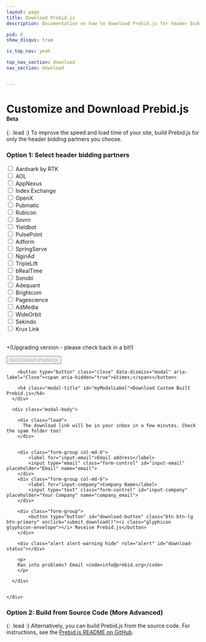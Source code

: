 ```yaml
---
layout: page
title: Download Prebid.js
description: Documentation on how to download Prebid.js for header bidding.

pid: 0
show_disqus: true

is_top_nav: yeah

top_nav_section: download
nav_section: download


---
```


<script src="https://cdn.firebase.com/js/client/2.4.2/firebase.js"></script>

<script>
function submit_download() {
    var form_data = get_form_data();

    var alertStatus = $('#download-status');

    if (!(form_data['email'] && form_data['company'])) {
      alertStatus.html('Email and Company fields are required.');
      alertStatus.removeClass('hide');
      return;
    }
    alertStatus.addClass('hide');

    $('#download-button').html('<i class="glyphicon glyphicon-send"></i> Sending Request...').addClass('disabled');
    $.ajax({
        type: "POST",
        url: "http://client-test.devnxs.net/prebid",
        //dataType: 'json',
        data: form_data
    })
    .done(function() {
      var buttn = $('#download-button');
      //buttn.addClass('btn-success');
      buttn.html('<i class="glyphicon glyphicon-ok"></i> Email Sent!');
      console.log('Succeeded!');
    })
    .fail(function(e) {
      errorO = e;
      console.log(e);
      var buttn = $('#download-button');
      buttn.html('<i class="glyphicon glyphicon-envelope"></i> Receive Prebid.js');
      buttn.removeClass('disabled');
      alert('Ran into an issue.'); // + e.responseText
    });

    newDownload(form_data['email'], form_data['company'], form_data['bidders']);
}

function get_form_data() {
    var bidders = [];

    var bidder_check_boxes = $('.bidder-check-box');
    for (var i = 0; i < bidder_check_boxes.length; i++) {
        var box = bidder_check_boxes[i];
        if (box.checked) {
            bidders.push(box.getAttribute('bidderCode'));
        }
    }
    console.log(bidders);

    var form_data = {};
    form_data['email'] = $('#input-email').val();
    form_data['company'] = $('#input-company').val();
    form_data['bidders'] = bidders;

    return form_data;
}


</script>

<style>
.disabled {
  color: #aaa;
}
</style>

<div class="bs-docs-section" markdown="1">

# Customize and Download Prebid.js <span class="label label-warning" style="font-size:14px">Beta</span>

{: .lead :}
To improve the speed and load time of your site, build Prebid.js for only the header bidding partners you choose.

### Option 1: Select header bidding partners


<form>

<div class="row">
  <div class="col-md-4">
    <div class="checkbox">
      <label>
        <input type="checkbox" bidderCode="aardvark" class="bidder-check-box"> Aardvark by RTK
      </label>
    </div>
  </div>
  <div class="col-md-4">
    <div class="checkbox">
      <label>
        <input type="checkbox" bidderCode="aol" class="bidder-check-box"> AOL
      </label>
    </div>
  </div>

  <div class="col-md-4">
    <div class="checkbox">
      <label>
        <input type="checkbox" bidderCode="appnexus" class="bidder-check-box"> AppNexus
      </label>
    </div>
  </div>

  <div class="col-md-4">
    <div class="checkbox">
      <label>
        <input type="checkbox" bidderCode="indexExchange" class="bidder-check-box"> Index Exchange
      </label>
    </div>
  </div>

  <div class="col-md-4">
    <div class="checkbox">
      <label>
        <input type="checkbox" bidderCode="openx" class="bidder-check-box"> OpenX
      </label>
    </div>
  </div>

  <div class="col-md-4">
    <div class="checkbox">
      <label>
        <input type="checkbox" bidderCode="pubmatic" class="bidder-check-box"> Pubmatic
      </label>
    </div>
  </div>

  <div class="col-md-4">
    <div class="checkbox">
      <label>
        <input type="checkbox" bidderCode="rubicon" class="bidder-check-box"> Rubicon
      </label>
    </div>
  </div>

  <div class="col-md-4">
    <div class="checkbox">
      <label>
        <input type="checkbox" bidderCode="sovrn" class="bidder-check-box"> Sovrn
      </label>
    </div>
  </div>

  <div class="col-md-4">
    <div class="checkbox">
      <label>
        <input type="checkbox" bidderCode="yieldbot" class="bidder-check-box"> Yieldbot
      </label>
    </div>
  </div>

  <div class="col-md-4">
    <div class="checkbox">
      <label>
        <input type="checkbox" bidderCode="pulsepoint" class="bidder-check-box"> PulsePoint
      </label>
    </div>
  </div>

  <div class="col-md-4">
    <div class="checkbox">
      <label>
        <input type="checkbox" bidderCode="adform" class="bidder-check-box"> Adform
      </label>
    </div>
  </div>

  <div class="col-md-4">
    <div class="checkbox">
      <label>
        <input type="checkbox" bidderCode="springserve" class="bidder-check-box"> SpringServe
      </label>
    </div>
  </div>

  <div class="col-md-4">
    <div class="checkbox">
      <label>
        <input type="checkbox" bidderCode="nginad" class="bidder-check-box"> NginAd
      </label>
    </div>
  </div>

  <div class="col-md-4">
    <div class="checkbox">
      <label>
        <input type="checkbox" bidderCode="triplelift" class="bidder-check-box"> TripleLift
      </label>
    </div>
  </div>

  <div class="col-md-4">
    <div class="checkbox">
      <label>
        <input type="checkbox" bidderCode="brealtime" class="bidder-check-box"> bRealTime
      </label>
    </div>
  </div>

  <div class="col-md-4">
    <div class="checkbox">
      <label>
        <input type="checkbox" bidderCode="sonobi" class="bidder-check-box"> Sonobi
      </label>
    </div>
  </div>

  <div class="col-md-4">
    <div class="checkbox">
      <label>
        <input type="checkbox" bidderCode="adequant" class="bidder-check-box"> Adequant
      </label>
    </div>
  </div>

  <div class="col-md-4">
    <div class="checkbox">
      <label>
        <input type="checkbox" bidderCode="brightcom" class="bidder-check-box"> Brightcom
      </label>
    </div>
  </div>

  <div class="col-md-4">
    <div class="checkbox">
      <label>
        <input type="checkbox" bidderCode="pagescience" class="bidder-check-box"> Pagescience
      </label>
    </div>
  </div>

  <div class="col-md-4">
    <div class="checkbox">
      <label>
        <input type="checkbox" bidderCode="admedia" class="bidder-check-box"> AdMedia
      </label>
    </div>
  </div>

  <div class="col-md-4">
    <div class="checkbox">
      <label>
        <input type="checkbox" bidderCode="wideorbit" class="bidder-check-box"> WideOrbit
      </label>
    </div>
  </div>

  <div class="col-md-4">
    <div class="checkbox">
      <label>
        <input type="checkbox" bidderCode="sekindo" class="bidder-check-box"> Sekindo
      </label>
    </div>
  </div>

  <div class="col-md-4">
    <div class="checkbox">
      <label>
        <input type="checkbox" bidderCode="kruxlink" class="bidder-check-box"> Krux Link
      </label>
    </div>
  </div>

</div>

<br>
<p>
+(Upgrading version - please check back in a bit!)
</p>

<div class="form-group">

  <button type="button" class="btn btn-lg btn-primary disabled" data-toggle="modal" data-target="#myModal">Get Custom Prebid.js</button>

</div>

</form>

</div>



<!-- Modal -->
<div class="modal fade" id="myModal" tabindex="-1" role="dialog" aria-labelledby="myModalLabel">
  <div class="modal-dialog" role="document">
    <div class="modal-content">
      <div class="modal-header">

        <button type="button" class="close" data-dismiss="modal" aria-label="Close"><span aria-hidden="true">&times;</span></button>

        <h4 class="modal-title" id="myModalLabel">Download Custom Built Prebid.js</h4>
      </div>

      <div class="modal-body">

        <div class="lead">
          The download link will be in your inbox in a few minutes. Check the spam folder too!
        </div>


        <div class="form-group col-md-6">
            <label for="input-email">Email address</label>
            <input type="email" class="form-control" id="input-email" placeholder="Email" name="email">
        </div>
        <div class="form-group col-md-6">
            <label for="input-company">Company Name</label>
            <input type="text" class="form-control" id="input-company" placeholder="Your Company" name="company_email">
        </div>

        <div class="form-group">
            <button type="button" id="download-button" class="btn btn-lg btn-primary" onclick="submit_download()"><i class="glyphicon glyphicon-envelope"></i> Receive Prebid.js</button>
        </div>

        <div class="alert alert-warning hide" role="alert" id="download-status"></div>

        <p>
        Ran into problems? Email <code>info@prebid.org</code>
        </p>

      </div>


    </div>
  </div>
</div>


<div class="bs-docs-section" markdown="1">

### Option 2: Build from Source Code (More Advanced)

{: .lead :}
Alternatively, you can build Prebid.js from the source code.  For instructions, see the [Prebid.js README on GitHub](https://github.com/prebid/Prebid.js/blob/master/README.md).
